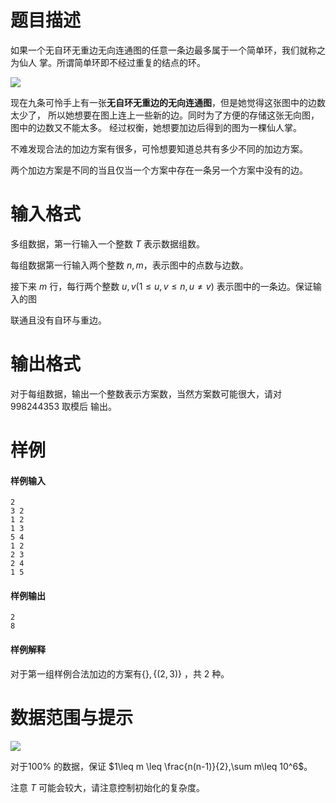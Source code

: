 
# 题目描述

如果一个无自环无重边无向连通图的任意一条边最多属于一个简单环，我们就称之为仙人
掌。所谓简单环即不经过重复的结点的环。

<img src="/source/loj/2250/img/aHR0cDovL2ltZy51b2ouYWMvdXRpbGl0eS93aGF0LWlzLWNhY3R1cy5wbmc=.png">

现在九条可怜手上有一张**无自环无重边的无向连通图**，但是她觉得这张图中的边数太少了，
所以她想要在图上连上一些新的边。同时为了方便的存储这张无向图，图中的边数又不能太多。
经过权衡，她想要加边后得到的图为一棵仙人掌。

不难发现合法的加边方案有很多，可怜想要知道总共有多少不同的加边方案。

两个加边方案是不同的当且仅当一个方案中存在一条另一个方案中没有的边。

# 输入格式

多组数据，第一行输入一个整数 $T$  表示数据组数。

每组数据第一行输入两个整数 $n,m$，表示图中的点数与边数。

接下来 $m$ 行，每行两个整数 $u, v(1\leq u,v \leq n ,u \neq v)$ 表示图中的一条边。保证输入的图

联通且没有自环与重边。

# 输出格式

对于每组数据，输出一个整数表示方案数，当然方案数可能很大，请对 $998244353$ 取模后
输出。

# 样例

#### 样例输入
```plain
2
3 2
1 2
1 3
5 4
1 2
2 3
2 4
1 5
```

#### 样例输出
```plain
2
8
```

#### 样例解释
对于第一组样例合法加边的方案有$\{\}, \{(2, 3)\}$ ，共 $2$ 种。


# 数据范围与提示

<img src="/source/loj/2250/img/aHR0cHM6Ly9vb28uMG8wLm9vby8yMDE3LzA0LzIwLzU4Zjg2YzM5N2ZiNWMucG5n.png">

对于$100\%$ 的数据，保证 $1\leq m \leq \frac{n(n-1)}{2},\sum m\leq 10^6$。

注意 $T$ 可能会较大，请注意控制初始化的复杂度。

